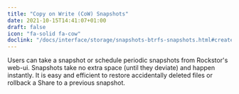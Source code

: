 ```yaml
---
title: "Copy on Write (CoW) Snapshots"
date: 2021-10-15T14:41:07+01:00
draft: false
icon: "fa-solid fa-cow"
doclink: "/docs/interface/storage/snapshots-btrfs-snapshots.html#createsnapshot"
---
```


Users can take a snapshot or schedule periodic snapshots from Rockstor's web-ui.
Snapshots take no extra space (until they deviate) and happen instantly.
It is easy and efficient to restore accidentally deleted files or rollback a Share to a previous snapshot.